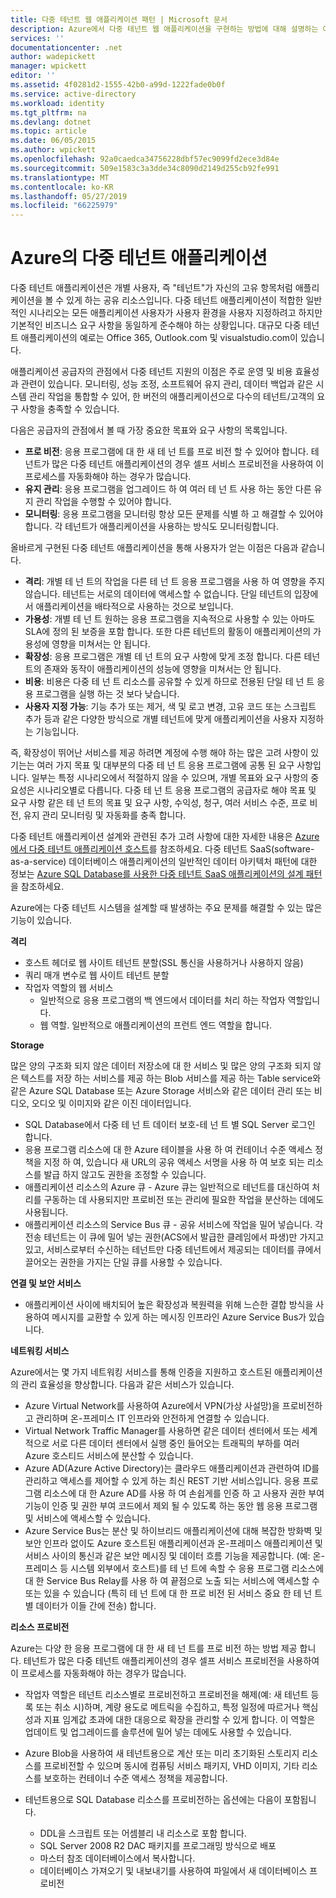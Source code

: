 ```yaml
---
title: 다중 테넌트 웹 애플리케이션 패턴 | Microsoft 문서
description: Azure에서 다중 테넌트 웹 애플리케이션을 구현하는 방법에 대해 설명하는 아키텍처 개요 및 디자인 패턴을 찾습니다.
services: ''
documentationcenter: .net
author: wadepickett
manager: wpickett
editor: ''
ms.assetid: 4f0281d2-1555-42b0-a99d-1222fade0b0f
ms.service: active-directory
ms.workload: identity
ms.tgt_pltfrm: na
ms.devlang: dotnet
ms.topic: article
ms.date: 06/05/2015
ms.author: wpickett
ms.openlocfilehash: 92a0caedca34756228dbf57ec9099fd2ece3d84e
ms.sourcegitcommit: 509e1583c3a3dde34c8090d2149d255cb92fe991
ms.translationtype: MT
ms.contentlocale: ko-KR
ms.lasthandoff: 05/27/2019
ms.locfileid: "66225979"
---
```

# <a name="multitenant-applications-in-azure"></a>Azure의 다중 테넌트 애플리케이션
다중 테넌트 애플리케이션은 개별 사용자, 즉 "테넌트"가 자신의 고유 항목처럼 애플리케이션을 볼 수 있게 하는 공유 리소스입니다. 다중 테넌트 애플리케이션이 적합한 일반적인 시나리오는 모든 애플리케이션 사용자가 사용자 환경을 사용자 지정하려고 하지만 기본적인 비즈니스 요구 사항을 동일하게 준수해야 하는 상황입니다. 대규모 다중 테넌트 애플리케이션의 예로는 Office 365, Outlook.com 및 visualstudio.com이 있습니다.

애플리케이션 공급자의 관점에서 다중 테넌트 지원의 이점은 주로 운영 및 비용 효율성과 관련이 있습니다. 모니터링, 성능 조정, 소프트웨어 유지 관리, 데이터 백업과 같은 시스템 관리 작업을 통합할 수 있어, 한 버전의 애플리케이션으로 다수의 테넌트/고객의 요구 사항을 충족할 수 있습니다.

다음은 공급자의 관점에서 볼 때 가장 중요한 목표와 요구 사항의 목록입니다.

* **프로 비전**: 응용 프로그램에 대 한 새 테 넌 트를 프로 비전 할 수 있어야 합니다.  테넌트가 많은 다중 테넌트 애플리케이션의 경우 셀프 서비스 프로비전을 사용하여 이 프로세스를 자동화해야 하는 경우가 많습니다.
* **유지 관리**: 응용 프로그램을 업그레이드 하 여 여러 테 넌 트 사용 하는 동안 다른 유지 관리 작업을 수행할 수 있어야 합니다.
* **모니터링**: 응용 프로그램을 모니터링 항상 모든 문제를 식별 하 고 해결할 수 있어야 합니다. 각 테넌트가 애플리케이션을 사용하는 방식도 모니터링합니다.

올바르게 구현된 다중 테넌트 애플리케이션을 통해 사용자가 얻는 이점은 다음과 같습니다.

* **격리**: 개별 테 넌 트의 작업을 다른 테 넌 트 응용 프로그램을 사용 하 여 영향을 주지 않습니다. 테넌트는 서로의 데이터에 액세스할 수 없습니다. 단일 테넌트의 입장에서 애플리케이션을 배타적으로 사용하는 것으로 보입니다.
* **가용성**: 개별 테 넌 트 원하는 응용 프로그램을 지속적으로 사용할 수 있는 아마도 SLA에 정의 된 보증을 포함 합니다. 또한 다른 테넌트의 활동이 애플리케이션의 가용성에 영향을 미쳐서는 안 됩니다.
* **확장성**: 응용 프로그램은 개별 테 넌 트의 요구 사항에 맞게 조정 합니다. 다른 테넌트의 존재와 동작이 애플리케이션의 성능에 영향을 미쳐서는 안 됩니다.
* **비용**: 비용은 다중 테 넌 트 리소스를 공유할 수 있게 하므로 전용된 단일 테 넌 트 응용 프로그램을 실행 하는 것 보다 낮습니다.
* **사용자 지정 가능**: 기능 추가 또는 제거, 색 및 로고 변경, 고유 코드 또는 스크립트 추가 등과 같은 다양한 방식으로 개별 테넌트에 맞게 애플리케이션을 사용자 지정하는 기능입니다.

즉, 확장성이 뛰어난 서비스를 제공 하려면 계정에 수행 해야 하는 많은 고려 사항이 있기는는 여러 가지 목표 및 대부분의 다중 테 넌 트 응용 프로그램에 공통 된 요구 사항입니다. 일부는 특정 시나리오에서 적절하지 않을 수 있으며, 개별 목표와 요구 사항의 중요성은 시나리오별로 다릅니다. 다중 테 넌 트 응용 프로그램의 공급자로 해야 목표 및 요구 사항 같은 테 넌 트의 목표 및 요구 사항, 수익성, 청구, 여러 서비스 수준, 프로 비전, 유지 관리 모니터링 및 자동화를 충족 합니다.

다중 테넌트 애플리케이션 설계와 관련된 추가 고려 사항에 대한 자세한 내용은 [Azure에서 다중 테넌트 애플리케이션 호스트][Hosting a Multi-Tenant Application on Azure]를 참조하세요. 다중 테넌트 SaaS(software-as-a-service) 데이터베이스 애플리케이션의 일반적인 데이터 아키텍처 패턴에 대한 정보는 [Azure SQL Database를 사용한 다중 테넌트 SaaS 애플리케이션의 설계 패턴](sql-database/sql-database-design-patterns-multi-tenancy-saas-applications.md)을 참조하세요. 

Azure에는 다중 테넌트 시스템을 설계할 때 발생하는 주요 문제를 해결할 수 있는 많은 기능이 있습니다.

**격리**

* 호스트 헤더로 웹 사이트 테넌트 분할(SSL 통신을 사용하거나 사용하지 않음)
* 쿼리 매개 변수로 웹 사이트 테넌트 분할
* 작업자 역할의 웹 서비스
  * 일반적으로 응용 프로그램의 백 엔드에서 데이터를 처리 하는 작업자 역할입니다.
  * 웹 역할. 일반적으로 애플리케이션의 프런트 엔드 역할을 합니다.

**Storage**

많은 양의 구조화 되지 않은 데이터 저장소에 대 한 서비스 및 많은 양의 구조화 되지 않은 텍스트를 저장 하는 서비스를 제공 하는 Blob 서비스를 제공 하는 Table service와 같은 Azure SQL Database 또는 Azure Storage 서비스와 같은 데이터 관리 또는 비디오, 오디오 및 이미지와 같은 이진 데이터입니다.

* SQL Database에서 다중 테 넌 트 데이터 보호-테 넌 트 별 SQL Server 로그인 합니다.
* 응용 프로그램 리소스에 대 한 Azure 테이블을 사용 하 여 컨테이너 수준 액세스 정책을 지정 하 여, 있습니다 새 URL의 공유 액세스 서명을 사용 하 여 보호 되는 리소스를 발급 하지 않고도 권한을 조정할 수 있습니다.
* 애플리케이션 리소스의 Azure 큐 - Azure 큐는 일반적으로 테넌트를 대신하여 처리를 구동하는 데 사용되지만 프로비전 또는 관리에 필요한 작업을 분산하는 데에도 사용됩니다.
* 애플리케이션 리소스의 Service Bus 큐 - 공유 서비스에 작업을 밀어 넣습니다. 각 전송 테넌트는 이 큐에 밀어 넣는 권한(ACS에서 발급한 클레임에서 파생)만 가지고 있고, 서비스로부터 수신하는 테넌트만 다중 테넌트에서 제공되는 데이터를 큐에서 끌어오는 권한을 가지는 단일 큐를 사용할 수 있습니다.

**연결 및 보안 서비스**

* 애플리케이션 사이에 배치되어 높은 확장성과 복원력을 위해 느슨한 결합 방식을 사용하여 메시지를 교환할 수 있게 하는 메시징 인프라인 Azure Service Bus가 있습니다.

**네트워킹 서비스**

Azure에서는 몇 가지 네트워킹 서비스를 통해 인증을 지원하고 호스트된 애플리케이션의 관리 효율성을 향상합니다. 다음과 같은 서비스가 있습니다.

* Azure Virtual Network를 사용하여 Azure에서 VPN(가상 사설망)을 프로비전하고 관리하며 온-프레미스 IT 인프라와 안전하게 연결할 수 있습니다.
* Virtual Network Traffic Manager를 사용하면 같은 데이터 센터에서 또는 세계적으로 서로 다른 데이터 센터에서 실행 중인 들어오는 트래픽의 부하를 여러 Azure 호스티드 서비스에 분산할 수 있습니다.
* Azure AD(Azure Active Directory)는 클라우드 애플리케이션과 관련하여 ID를 관리하고 액세스를 제어할 수 있게 하는 최신 REST 기반 서비스입니다. 응용 프로그램 리소스에 대 한 Azure AD를 사용 하 여 손쉽게를 인증 하 고 사용자 권한 부여 기능이 인증 및 권한 부여 코드에서 제외 될 수 있도록 하는 동안 웹 응용 프로그램 및 서비스에 액세스할 수 있습니다.
* Azure Service Bus는 분산 및 하이브리드 애플리케이션에 대해 복잡한 방화벽 및 보안 인프라 없이도 Azure 호스트된 애플리케이션과 온-프레미스 애플리케이션 및 서비스 사이의 통신과 같은 보안 메시징 및 데이터 흐름 기능을 제공합니다. (예: 온-프레미스 등 시스템 외부에서 호스트)를 테 넌 트에 속할 수 응용 프로그램 리소스에 대 한 Service Bus Relay를 사용 하 여 끝점으로 노출 되는 서비스에 액세스할 수 또는 있을 수 있습니다 (특히 테 넌 트에 대 한 프로 비전 된 서비스 중요 한 테 넌 트 별 데이터가 이들 간에 전송) 합니다.

**리소스 프로비전**

Azure는 다양 한 응용 프로그램에 대 한 새 테 넌 트를 프로 비전 하는 방법 제공 합니다. 테넌트가 많은 다중 테넌트 애플리케이션의 경우 셀프 서비스 프로비전을 사용하여 이 프로세스를 자동화해야 하는 경우가 많습니다.

* 작업자 역할은 테넌트 리소스별로 프로비전하고 프로비전을 해제(예: 새 테넌트 등록 또는 취소 시)하며, 계량 용도로 메트릭을 수집하고, 특정 일정에 따르거나 핵심 성과 지표 임계값 초과에 대한 대응으로 확장을 관리할 수 있게 합니다. 이 역할은 업데이트 및 업그레이드를 솔루션에 밀어 넣는 데에도 사용할 수 있습니다.
* Azure Blob을 사용하여 새 테넌트용으로 계산 또는 미리 초기화된 스토리지 리소스를 프로비전할 수 있으며 동시에 컴퓨팅 서비스 패키지, VHD 이미지, 기타 리소스를 보호하는 컨테이너 수준 액세스 정책을 제공합니다.
* 테넌트용으로 SQL Database 리소스를 프로비전하는 옵션에는 다음이 포함됩니다.
  
  * DDL을 스크립트 또는 어셈블리 내 리소스로 포함 합니다.
  * SQL Server 2008 R2 DAC 패키지를 프로그래밍 방식으로 배포
  * 마스터 참조 데이터베이스에서 복사합니다.
  * 데이터베이스 가져오기 및 내보내기를 사용하여 파일에서 새 데이터베이스 프로비전

<!--links-->

[Hosting a Multi-Tenant Application on Azure]: https://msdn.microsoft.com/library/hh534480.aspx
[Designing Multitenant Applications on Azure]: https://msdn.microsoft.com/library/windowsazure/hh689716
